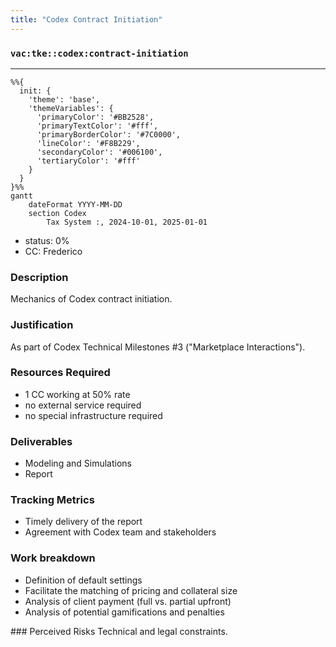 ```yaml
---
title: "Codex Contract Initiation"
---
```

### `vac:tke::codex:contract-initiation`
---

```mermaid
%%{ 
  init: { 
    'theme': 'base', 
    'themeVariables': { 
      'primaryColor': '#BB2528', 
      'primaryTextColor': '#fff', 
      'primaryBorderColor': '#7C0000', 
      'lineColor': '#F8B229', 
      'secondaryColor': '#006100', 
      'tertiaryColor': '#fff' 
    } 
  } 
}%%
gantt
	dateFormat YYYY-MM-DD
	section Codex
		Tax System :, 2024-10-01, 2025-01-01
```

- status: 0%
- CC: Frederico

### Description
Mechanics of Codex contract initiation.

### Justification
As part of Codex Technical Milestones #3 ("Marketplace Interactions").

### Resources Required
- 1 CC working at 50% rate
- no external service required
- no special infrastructure required

### Deliverables
- Modeling and Simulations
- Report 

### Tracking Metrics
- Timely delivery of the report
- Agreement with Codex team and stakeholders

### Work breakdown
- Definition of default settings
- Facilitate the matching of pricing and collateral size
- Analysis of client payment (full vs. partial upfront)
- Analysis of potential gamifications and penalties

### Perceived Risks
Technical and legal constraints.

